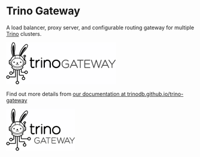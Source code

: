 # Trino Gateway

A load balancer, proxy server, and configurable routing gateway for multiple
[Trino](https://trino.io) clusters.

<img src="./docs/assets/logos/trino-gateway-h.png"/>

Find out more details from [our documentation at trinodb.github.io/trino-gateway](https://trinodb.github.io/trino-gateway)

<img src="./docs/assets/logos/trino-gateway-v.png"/>
